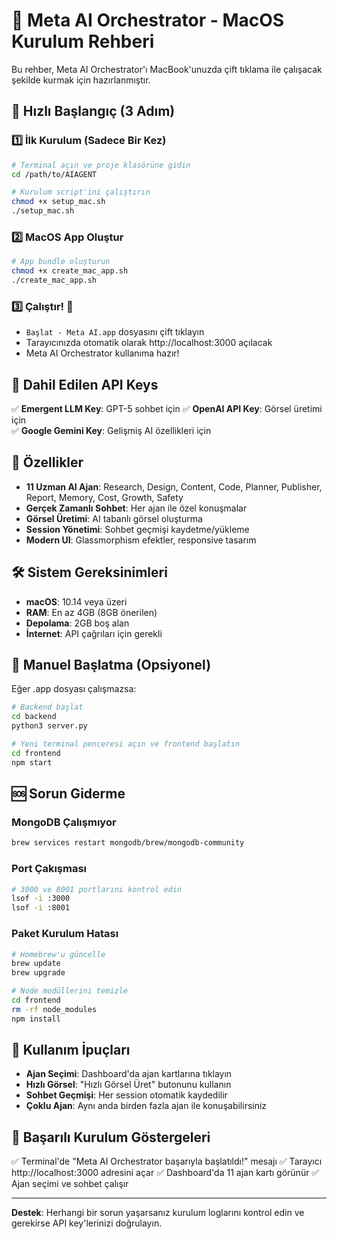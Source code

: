# 🤖 Meta AI Orchestrator - MacOS Kurulum Rehberi

Bu rehber, Meta AI Orchestrator'ı MacBook'unuzda çift tıklama ile çalışacak şekilde kurmak için hazırlanmıştır.

## 🚀 Hızlı Başlangıç (3 Adım)

### 1️⃣ İlk Kurulum (Sadece Bir Kez)
```bash
# Terminal açın ve proje klasörüne gidin
cd /path/to/AIAGENT

# Kurulum script'ini çalıştırın
chmod +x setup_mac.sh
./setup_mac.sh
```

### 2️⃣ MacOS App Oluştur
```bash
# App bundle oluşturun
chmod +x create_mac_app.sh
./create_mac_app.sh
```

### 3️⃣ Çalıştır! 🎉
- `Başlat - Meta AI.app` dosyasını çift tıklayın
- Tarayıcınızda otomatik olarak http://localhost:3000 açılacak
- Meta AI Orchestrator kullanıma hazır!

## 🔑 Dahil Edilen API Keys

✅ **Emergent LLM Key**: GPT-5 sohbet için
✅ **OpenAI API Key**: Görsel üretimi için  
✅ **Google Gemini Key**: Gelişmiş AI özellikleri için

## 🎯 Özellikler

- **11 Uzman AI Ajan**: Research, Design, Content, Code, Planner, Publisher, Report, Memory, Cost, Growth, Safety
- **Gerçek Zamanlı Sohbet**: Her ajan ile özel konuşmalar
- **Görsel Üretimi**: AI tabanlı görsel oluşturma
- **Session Yönetimi**: Sohbet geçmişi kaydetme/yükleme
- **Modern UI**: Glassmorphism efektler, responsive tasarım

## 🛠️ Sistem Gereksinimleri

- **macOS**: 10.14 veya üzeri
- **RAM**: En az 4GB (8GB önerilen)
- **Depolama**: 2GB boş alan
- **İnternet**: API çağrıları için gerekli

## 🔧 Manuel Başlatma (Opsiyonel)

Eğer .app dosyası çalışmazsa:

```bash
# Backend başlat
cd backend
python3 server.py

# Yeni terminal penceresi açın ve frontend başlatın
cd frontend
npm start
```

## 🆘 Sorun Giderme

### MongoDB Çalışmıyor
```bash
brew services restart mongodb/brew/mongodb-community
```

### Port Çakışması
```bash
# 3000 ve 8001 portlarını kontrol edin
lsof -i :3000
lsof -i :8001
```

### Paket Kurulum Hatası
```bash
# Homebrew'u güncelle
brew update
brew upgrade

# Node modüllerini temizle
cd frontend
rm -rf node_modules
npm install
```

## 📱 Kullanım İpuçları

- **Ajan Seçimi**: Dashboard'da ajan kartlarına tıklayın
- **Hızlı Görsel**: "Hızlı Görsel Üret" butonunu kullanın
- **Sohbet Geçmişi**: Her session otomatik kaydedilir
- **Çoklu Ajan**: Aynı anda birden fazla ajan ile konuşabilirsiniz

## 🎉 Başarılı Kurulum Göstergeleri

✅ Terminal'de "Meta AI Orchestrator başarıyla başlatıldı!" mesajı
✅ Tarayıcı http://localhost:3000 adresini açar
✅ Dashboard'da 11 ajan kartı görünür
✅ Ajan seçimi ve sohbet çalışır

---

**Destek**: Herhangi bir sorun yaşarsanız kurulum loglarını kontrol edin ve gerekirse API key'lerinizi doğrulayın.